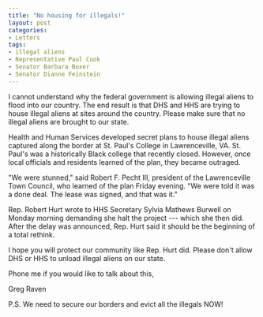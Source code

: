 ```yaml
---
title: "No housing for illegals!"
layout: post
categories:
- Letters
tags:
- illegal aliens
- Representative Paul Cook
- Senator Barbara Boxer
- Senator Dianne Feinstein
---
```


I cannot understand why the federal government is allowing illegal aliens to flood into our country. The end result is that DHS and HHS are trying to house illegal aliens at sites around the country. Please make sure that no illegal aliens are brought to our state.

Health and Human Services developed secret plans to house illegal aliens captured along the border at St. Paul's College in Lawrenceville, VA. St. Paul's was a historically Black college that recently closed. However, once local officials and residents learned of the plan, they became outraged.

"We were stunned," said Robert F. Pecht III, president of the Lawrenceville Town Council, who learned of the plan Friday evening. "We were told it was a done deal. The lease was signed, and that was it."

Rep. Robert Hurt wrote to HHS Secretary Sylvia Mathews Burwell on Monday morning demanding she halt the project --- which she then did. After the delay was announced, Rep. Hurt said it should be the beginning of a total rethink.

I hope you will protect our community like Rep. Hurt did. Please don't allow DHS or HHS to unload illegal aliens on our state.

Phone me if you would like to talk about this,

Greg Raven

P.S. We need to secure our borders and evict all the illegals NOW!